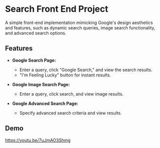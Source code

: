 # Search Front End Project

A simple front-end implementation mimicking Google's design aesthetics and features, such as dynamic search queries, image search functionality, and advanced search options.

## Features

- **Google Search Page:**
  - Enter a query, click "Google Search," and view the search results.
  - "I'm Feeling Lucky" button for instant results.

- **Google Image Search Page:**
  - Enter a query, click search, and view image results.

- **Google Advanced Search Page:**
  - Specify advanced search criteria and view results.

## Demo

https://youtu.be/7uJmAO3Shmg
